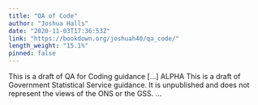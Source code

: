```yaml
---
title: "QA of Code"
author: "Joshua Halls"
date: "2020-11-03T17:36:53Z"
link: "https://bookdown.org/joshuah40/qa_code/"
length_weight: "15.1%"
pinned: false
---
```


This is a draft of QA for Coding guidance [...] ALPHA This is a draft of Government Statistical Service guidance. It is unpublished and does not represent the views of the ONS or the GSS.  ...
